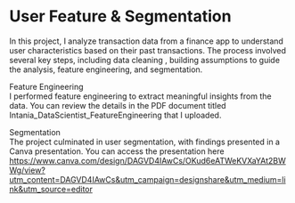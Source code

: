 # User Feature & Segmentation
In this project, I analyze transaction data from a finance app to understand user characteristics based on their past transactions. The process involved several key steps, including data cleaning , building assumptions to guide the analysis, feature engineering, and segmentation. 

Feature Engineering <br>
I performed feature engineering to extract meaningful insights from the data. You can review the details in the PDF document titled Intania_DataScientist_FeatureEngineering that I uploaded.

Segmentation<br>
The project culminated in user segmentation, with findings presented in a Canva presentation. You can access the presentation here 
https://www.canva.com/design/DAGVD4IAwCs/OKud6eATWeKVXaYAt2BWWg/view?utm_content=DAGVD4IAwCs&utm_campaign=designshare&utm_medium=link&utm_source=editor
